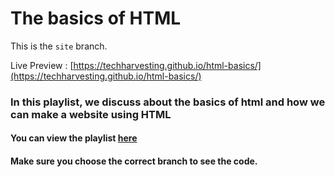 # The basics of HTML
This is the `site` branch.

Live Preview : [https://techharvesting.github.io/html-basics/](https://techharvesting.github.io/html-basics/)

### In this playlist, we discuss about the basics of html and how we can make a website using HTML

#### You can view the playlist [here](http://youtube.com/playlist?list=PL1djMrbwfVoXYV04viEODyt_e-aV96Eql)



#### Make sure you choose the correct branch to see the code.
